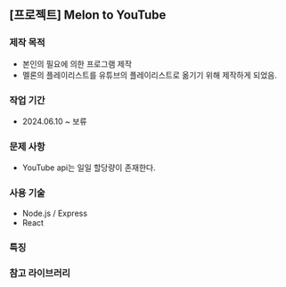 ## [프로젝트] Melon to YouTube

### 제작 목적
- 본인의 필요에 의한 프로그램 제작
- 멜론의 플레이리스트를 유튜브의 플레이리스트로 옮기기 위해 제작하게 되었음.

### 작업 기간
- 2024.06.10 ~ 보류

### 문제 사항
- YouTube api는 일일 할당량이 존재한다.

### 사용 기술
- Node.js / Express
- React

### 특징

### 참고 라이브러리
